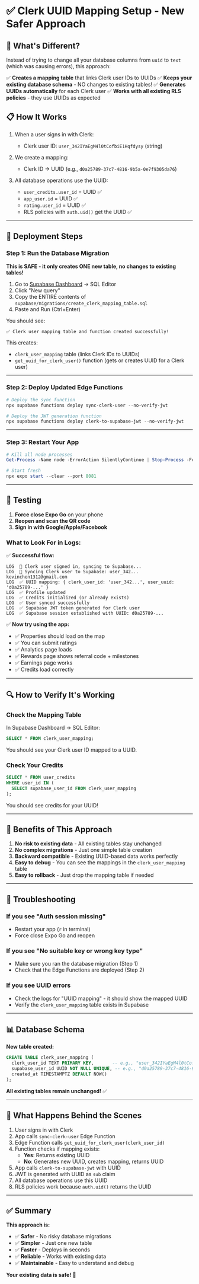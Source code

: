 # ✅ Clerk UUID Mapping Setup - New Safer Approach

## 🎯 What's Different?

Instead of trying to change all your database columns from `uuid` to `text` (which was causing errors), this approach:

✅ **Creates a mapping table** that links Clerk user IDs to UUIDs
✅ **Keeps your existing database schema** - NO changes to existing tables!
✅ **Generates UUIDs automatically** for each Clerk user
✅ **Works with all existing RLS policies** - they use UUIDs as expected

## 📋 How It Works

1. When a user signs in with Clerk:
   - Clerk user ID: `user_342IYaEgM4l0tCofbiE1Hqfdysy` (string)
   
2. We create a mapping:
   - Clerk ID → UUID (e.g., `d0a25789-37c7-4816-9b5a-0e7f9305da76`)
   
3. All database operations use the UUID:
   - `user_credits.user_id` = UUID ✅
   - `app_user.id` = UUID ✅
   - `rating.user_id` = UUID ✅
   - RLS policies with `auth.uid()` get the UUID ✅

---

## 🚀 Deployment Steps

### Step 1: Run the Database Migration

**This is SAFE - it only creates ONE new table, no changes to existing tables!**

1. Go to [Supabase Dashboard](https://supabase.com/dashboard) → SQL Editor
2. Click "New query"
3. Copy the ENTIRE contents of `supabase/migrations/create_clerk_mapping_table.sql`
4. Paste and Run (Ctrl+Enter)

You should see:
```
✅ Clerk user mapping table and function created successfully!
```

This creates:
- `clerk_user_mapping` table (links Clerk IDs to UUIDs)
- `get_uuid_for_clerk_user()` function (gets or creates UUID for a Clerk user)

---

### Step 2: Deploy Updated Edge Functions

```powershell
# Deploy the sync function
npx supabase functions deploy sync-clerk-user --no-verify-jwt

# Deploy the JWT generation function
npx supabase functions deploy clerk-to-supabase-jwt --no-verify-jwt
```

---

### Step 3: Restart Your App

```powershell
# Kill all node processes
Get-Process -Name node -ErrorAction SilentlyContinue | Stop-Process -Force

# Start fresh
npx expo start --clear --port 8081
```

---

## 🧪 Testing

1. **Force close Expo Go** on your phone
2. **Reopen and scan the QR code**
3. **Sign in with Google/Apple/Facebook**

### What to Look For in Logs:

✅ **Successful flow:**
```
LOG  👤 Clerk user signed in, syncing to Supabase...
LOG  🔄 Syncing Clerk user to Supabase: user_342... kevinchen1312@gmail.com
LOG  ✅ UUID mapping: { clerk_user_id: 'user_342...', user_uuid: 'd0a25789-...' }
LOG  ✅ Profile updated
LOG  ✅ Credits initialized (or already exists)
LOG  ✅ User synced successfully
LOG  ✅ Supabase JWT token generated for Clerk user
LOG  ✅ Supabase session established with UUID: d0a25789-...
```

✅ **Now try using the app:**
- ✅ Properties should load on the map
- ✅ You can submit ratings
- ✅ Analytics page loads
- ✅ Rewards page shows referral code + milestones
- ✅ Earnings page works
- ✅ Credits load correctly

---

## 🔍 How to Verify It's Working

### Check the Mapping Table

In Supabase Dashboard → SQL Editor:
```sql
SELECT * FROM clerk_user_mapping;
```

You should see your Clerk user ID mapped to a UUID.

### Check Your Credits

```sql
SELECT * FROM user_credits 
WHERE user_id IN (
  SELECT supabase_user_id FROM clerk_user_mapping
);
```

You should see credits for your UUID!

---

## 🎉 Benefits of This Approach

1. **No risk to existing data** - All existing tables stay unchanged
2. **No complex migrations** - Just one simple table creation
3. **Backward compatible** - Existing UUID-based data works perfectly
4. **Easy to debug** - You can see the mappings in the `clerk_user_mapping` table
5. **Easy to rollback** - Just drop the mapping table if needed

---

## 🐛 Troubleshooting

### If you see "Auth session missing"
- Restart your app (`r` in terminal)
- Force close Expo Go and reopen

### If you see "No suitable key or wrong key type"
- Make sure you ran the database migration (Step 1)
- Check that the Edge Functions are deployed (Step 2)

### If you see UUID errors
- Check the logs for "UUID mapping" - it should show the mapped UUID
- Verify the `clerk_user_mapping` table exists in Supabase

---

## 📊 Database Schema

**New table created:**
```sql
CREATE TABLE clerk_user_mapping (
  clerk_user_id TEXT PRIMARY KEY,       -- e.g., "user_342IYaEgM4l0tCofbiE1Hqfdysy"
  supabase_user_id UUID NOT NULL UNIQUE, -- e.g., "d0a25789-37c7-4816-9b5a-0e7f9305da76"
  created_at TIMESTAMPTZ DEFAULT NOW()
);
```

**All existing tables remain unchanged!** ✅

---

## 🔄 What Happens Behind the Scenes

1. User signs in with Clerk
2. App calls `sync-clerk-user` Edge Function
3. Edge Function calls `get_uuid_for_clerk_user(clerk_user_id)`
4. Function checks if mapping exists:
   - **Yes**: Returns existing UUID
   - **No**: Generates new UUID, creates mapping, returns UUID
5. App calls `clerk-to-supabase-jwt` with UUID
6. JWT is generated with UUID as `sub` claim
7. All database operations use this UUID
8. RLS policies work because `auth.uid()` returns the UUID

---

## ✅ Summary

**This approach is:**
- ✅ **Safer** - No risky database migrations
- ✅ **Simpler** - Just one new table
- ✅ **Faster** - Deploys in seconds
- ✅ **Reliable** - Works with existing data
- ✅ **Maintainable** - Easy to understand and debug

**Your existing data is safe!** 🎉

